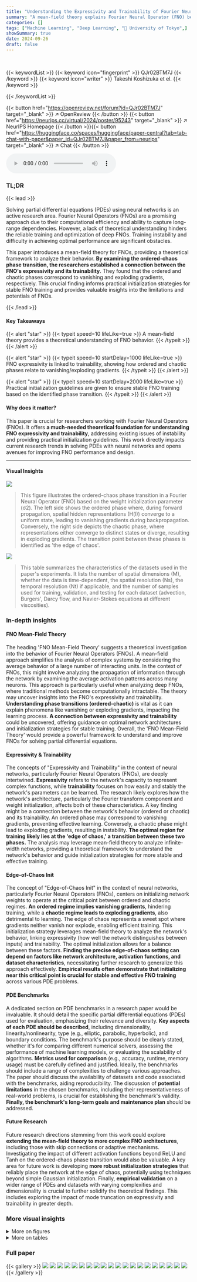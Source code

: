 ```yaml
---
title: "Understanding the Expressivity and Trainability of Fourier Neural Operator: A Mean-Field Perspective"
summary: "A mean-field theory explains Fourier Neural Operator (FNO) behavior, linking expressivity to trainability by identifying ordered and chaotic phases that correspond to vanishing or exploding gradients,..."
categories: []
tags: ["Machine Learning", "Deep Learning", "🏢 University of Tokyo",]
showSummary: true
date: 2024-09-26
draft: false
---
```


<br>

{{< keywordList >}}
{{< keyword icon="fingerprint" >}} QJr02BTM7J {{< /keyword >}}
{{< keyword icon="writer" >}} Takeshi Koshizuka et el. {{< /keyword >}}
 
{{< /keywordList >}}

{{< button href="https://openreview.net/forum?id=QJr02BTM7J" target="_blank" >}}
↗ OpenReview
{{< /button >}}
{{< button href="https://neurips.cc/virtual/2024/poster/95243" target="_blank" >}}
↗ NeurIPS Homepage
{{< /button >}}{{< button href="https://huggingface.co/spaces/huggingface/paper-central?tab=tab-chat-with-paper&paper_id=QJr02BTM7J&paper_from=neurips" target="_blank" >}}
↗ Chat
{{< /button >}}



<audio controls>
    <source src="https://ai-paper-reviewer.com/QJr02BTM7J/podcast.wav" type="audio/wav">
    Your browser does not support the audio element.
</audio>


### TL;DR


{{< lead >}}

Solving partial differential equations (PDEs) using neural networks is an active research area.  Fourier Neural Operators (FNOs) are a promising approach due to their computational efficiency and ability to capture long-range dependencies.  However, a lack of theoretical understanding hinders the reliable training and optimization of deep FNOs.  Training instability and difficulty in achieving optimal performance are significant obstacles.

This paper introduces a mean-field theory for FNOs, providing a theoretical framework to analyze their behavior.  **By examining the ordered-chaos phase transition, the researchers established a connection between the FNO's expressivity and its trainability**.  They found that the ordered and chaotic phases correspond to vanishing and exploding gradients, respectively.  This crucial finding informs practical initialization strategies for stable FNO training and provides valuable insights into the limitations and potentials of FNOs.

{{< /lead >}}


#### Key Takeaways

{{< alert "star" >}}
{{< typeit speed=10 lifeLike=true >}} A mean-field theory provides a theoretical understanding of FNO behavior. {{< /typeit >}}
{{< /alert >}}

{{< alert "star" >}}
{{< typeit speed=10 startDelay=1000 lifeLike=true >}} FNO expressivity is linked to trainability, showing how ordered and chaotic phases relate to vanishing/exploding gradients. {{< /typeit >}}
{{< /alert >}}

{{< alert "star" >}}
{{< typeit speed=10 startDelay=2000 lifeLike=true >}} Practical initialization guidelines are given to ensure stable FNO training based on the identified phase transition. {{< /typeit >}}
{{< /alert >}}

#### Why does it matter?
This paper is crucial for researchers working with Fourier Neural Operators (FNOs).  It offers **a much-needed theoretical foundation for understanding FNO expressivity and trainability**, addressing existing issues of instability and providing practical initialization guidelines. This work directly impacts current research trends in solving PDEs with neural networks and opens avenues for improving FNO performance and design.

------
#### Visual Insights



![](https://ai-paper-reviewer.com/QJr02BTM7J/figures_1_1.jpg)

> This figure illustrates the ordered-chaos phase transition in a Fourier Neural Operator (FNO) based on the weight initialization parameter (σ2).  The left side shows the ordered phase where, during forward propagation, spatial hidden representations (H(l)) converge to a uniform state, leading to vanishing gradients during backpropagation. Conversely, the right side depicts the chaotic phase, where representations either converge to distinct states or diverge, resulting in exploding gradients. The transition point between these phases is identified as 'the edge of chaos'.





![](https://ai-paper-reviewer.com/QJr02BTM7J/tables_8_1.jpg)

> This table summarizes the characteristics of the datasets used in the paper's experiments.  It lists the number of spatial dimensions (M), whether the data is time-dependent, the spatial resolution (Ns), the temporal resolution (Nt) if applicable, and the number of samples used for training, validation, and testing for each dataset (advection, Burgers', Darcy flow, and Navier-Stokes equations at different viscosities).





### In-depth insights


#### FNO Mean-Field Theory
The heading 'FNO Mean-Field Theory' suggests a theoretical investigation into the behavior of Fourier Neural Operators (FNOs). A mean-field approach simplifies the analysis of complex systems by considering the average behavior of a large number of interacting units. In the context of FNOs, this might involve analyzing the propagation of information through the network by examining the average activation patterns across many neurons. This approach is particularly useful when analyzing deep FNOs, where traditional methods become computationally intractable. The theory may uncover insights into the FNO's expressivity and trainability. **Understanding phase transitions (ordered-chaotic)** is vital as it can explain phenomena like vanishing or exploding gradients, impacting the learning process.  **A connection between expressivity and trainability** could be uncovered, offering guidance on optimal network architectures and initialization strategies for stable training. Overall, the 'FNO Mean-Field Theory' would provide a powerful framework to understand and improve FNOs for solving partial differential equations.

#### Expressivity & Trainability
The concepts of "Expressivity and Trainability" in the context of neural networks, particularly Fourier Neural Operators (FNOs), are deeply intertwined.  **Expressivity** refers to the network's capacity to represent complex functions, while **trainability** focuses on how easily and stably the network's parameters can be learned. The research likely explores how the network's architecture, particularly the Fourier transform component and weight initialization, affects both of these characteristics.  A key finding might be a connection between the network's behavior (ordered or chaotic) and its trainability. An ordered phase may correspond to vanishing gradients, preventing effective learning. Conversely, a chaotic phase might lead to exploding gradients, resulting in instability.  **The optimal region for training likely lies at the 'edge of chaos,' a transition between these two phases.** The analysis may leverage mean-field theory to analyze infinite-width networks, providing a theoretical framework to understand the network's behavior and guide initialization strategies for more stable and effective training.

#### Edge-of-Chaos Init
The concept of "Edge-of-Chaos Init" in the context of neural networks, particularly Fourier Neural Operators (FNOs), centers on initializing network weights to operate at the critical point between ordered and chaotic regimes.  **An ordered regime implies vanishing gradients**, hindering training, while a **chaotic regime leads to exploding gradients**, also detrimental to learning. The edge of chaos represents a sweet spot where gradients neither vanish nor explode, enabling efficient training.  This initialization strategy leverages mean-field theory to analyze the network's behavior, linking expressivity (how well the network distinguishes between inputs) and trainability. The optimal initialization allows for a balance between these factors.  **Finding the precise edge-of-chaos setting can depend on factors like network architecture, activation functions, and dataset characteristics**, necessitating further research to generalize this approach effectively.  **Empirical results often demonstrate that initializing near this critical point is crucial for stable and effective FNO training** across various PDE problems.

#### PDE Benchmarks
A dedicated section on PDE benchmarks in a research paper would be invaluable.  It should detail the specific partial differential equations (PDEs) used for evaluation, emphasizing their relevance and diversity.  **Key aspects of each PDE should be described**, including dimensionality, linearity/nonlinearity, type (e.g., elliptic, parabolic, hyperbolic), and boundary conditions.  The benchmark's purpose should be clearly stated, whether it's for comparing different numerical solvers, assessing the performance of machine learning models, or evaluating the scalability of algorithms.  **Metrics used for comparison** (e.g., accuracy, runtime, memory usage) must be carefully defined and justified.  Ideally, the benchmarks should include a range of complexities to challenge various approaches. The paper should discuss the availability of datasets and code associated with the benchmarks, aiding reproducibility.  The discussion of **potential limitations** in the chosen benchmarks, including their representativeness of real-world problems, is crucial for establishing the benchmark's validity.  **Finally, the benchmark's long-term goals and maintenance plan** should be addressed.

#### Future Research
Future research directions stemming from this work could explore **extending the mean-field theory to more complex FNO architectures**, including those with skip connections or adaptive mechanisms.  Investigating the impact of different activation functions beyond ReLU and Tanh on the ordered-chaos phase transition would also be valuable.  A key area for future work is developing **more robust initialization strategies** that reliably place the network at the edge of chaos, potentially using techniques beyond simple Gaussian initialization.  Finally, **empirical validation** on a wider range of PDEs and datasets with varying complexities and dimensionality is crucial to further solidify the theoretical findings.  This includes exploring the impact of mode truncation on expressivity and trainability in greater depth.


### More visual insights

<details>
<summary>More on figures
</summary>


![](https://ai-paper-reviewer.com/QJr02BTM7J/figures_6_1.jpg)

> This figure shows the average gradient norm during backpropagation for several Fourier Neural Operators (FNOs) with different initial weight variance parameters (σ²).  The plots illustrate how the gradient norm changes across layers (depth) of the network.  The behavior is shown to depend on the initial σ² value, with some showing consistent increase or decrease as the gradient propagates through the network.


![](https://ai-paper-reviewer.com/QJr02BTM7J/figures_9_1.jpg)

> This figure shows how the average gradient norm changes during backpropagation in different FNO models with varying initial weight variance (σ²).  Each line represents a different initial σ², ranging from 0.5 to 4.0. The x-axis represents the layer number, while the y-axis shows the logarithm of the average gradient norm. The plot demonstrates that the gradient either consistently increases or decreases depending on the initial σ², highlighting the impact of initialization on the training stability of FNOs.


![](https://ai-paper-reviewer.com/QJr02BTM7J/figures_9_2.jpg)

> This figure shows the average gradient norm across different layers during backpropagation for various FNO architectures. The initial weight variance (σ²) is varied, and its impact on gradient behavior is observed. The plots illustrate how gradient norms change consistently (either increasing or decreasing) as backpropagation progresses through the layers depending upon the initial weight variance.


![](https://ai-paper-reviewer.com/QJr02BTM7J/figures_9_3.jpg)

> This figure illustrates the ordered-chaos phase transition in a Fourier Neural Operator (FNO) based on the weight initialization parameter (σ²).  The left side shows the ordered phase where the hidden representations converge uniformly during forward propagation, resulting in vanishing gradients during backpropagation.  Conversely, the right side depicts the chaotic phase where representations diverge or converge to distinct states, leading to exploding gradients. This transition highlights the impact of weight initialization on FNO behavior and its implications for training stability.


![](https://ai-paper-reviewer.com/QJr02BTM7J/figures_9_4.jpg)

> This figure shows the phase transition diagram for Deep Convolutional Networks (DCNs) with different activation functions (Tanh and ReLU).  The diagrams illustrate how the network's behavior transitions between an 'ordered' phase (where representations of different inputs converge) and a 'chaotic' phase (where representations diverge). This transition is controlled by the variance of the weight initialization (σ²) and the variance of the bias initialization (στ). The edge of chaos, representing the optimal initialization for training stability, is highlighted.  The vanishing and exploding gradients regions are also identified, associated with the ordered and chaotic phases, respectively.


![](https://ai-paper-reviewer.com/QJr02BTM7J/figures_13_1.jpg)

> This figure shows the phase transition diagram for Deep Convolutional Neural Networks (DCNNs). The diagrams illustrate the relationship between the initial variance of weights (σ²) and biases (σb²), and the behavior of the network during forward and backward propagation. The left diagram (a) uses the Tanh activation function, while the right diagram (b) uses the ReLU activation function.  The x-axis represents σ², and the y-axis represents σb². The color scale indicates the average gradient magnitude.  The ordered phase is characterized by vanishing gradients, while the chaotic phase is characterized by exploding gradients. The network is stably trained only at the edge of chaos, the transition point between the ordered and chaotic phases.  The key difference between the Tanh and ReLU activations is how the edge of chaos is defined: For Tanh, there is a continuous transition, while for ReLU, the transition is sharp and occurs at a specific value of σ².


![](https://ai-paper-reviewer.com/QJr02BTM7J/figures_28_1.jpg)

> This figure shows the average gradient norm across different layers of several Fourier Neural Operators (FNOs). The initial weight variance (σ²) is varied across several runs, and its impact on the gradient norm over the layers is shown in a log scale.  The results show that the gradient norm either consistently increases or decreases, depending on the initial σ² value.


![](https://ai-paper-reviewer.com/QJr02BTM7J/figures_29_1.jpg)

> This figure shows the average gradient norm across different layers during backpropagation for various initial weight variances (σ²).  It demonstrates how the gradient norm changes as the backpropagation progresses through the network.  The plot shows that the gradient either consistently grows (exploding gradients) or shrinks (vanishing gradients) depending on the initial value of σ². The behavior observed provides insights into the stability of FNO training related to initialization.


![](https://ai-paper-reviewer.com/QJr02BTM7J/figures_30_1.jpg)

> This figure shows how the average gradient norm changes during backpropagation for different initial values of the weight variance (σ²).  The plot demonstrates that the gradient either consistently increases (exploding gradients) or decreases (vanishing gradients) as it propagates through the network's layers, depending on the initial σ².  The behavior is consistent across layers, revealing a relationship between the initial weight variance and gradient stability during training.


![](https://ai-paper-reviewer.com/QJr02BTM7J/figures_30_2.jpg)

> This figure illustrates the ordered-chaos phase transition in a Fourier Neural Operator (FNO) as a function of the weight initialization parameter (σ²).  The left side shows the ordered phase where spatial representations converge uniformly, leading to vanishing gradients during backpropagation. The right shows the chaotic phase where representations either converge to different states or diverge, resulting in exploding gradients. The transition between these phases highlights a crucial aspect of FNO training stability.


![](https://ai-paper-reviewer.com/QJr02BTM7J/figures_31_1.jpg)

> This figure shows how the average gradient norm changes across different layers of several Fourier Neural Operators (FNOs). Each line represents a different initial weight variance (σ²). The x-axis shows the layer number, and the y-axis shows the gradient norm on a logarithmic scale. The plot illustrates that depending on the initial variance, the gradient norm either increases or decreases consistently as backpropagation progresses.


![](https://ai-paper-reviewer.com/QJr02BTM7J/figures_31_2.jpg)

> This figure illustrates the ordered-chaos phase transition in a Fourier Neural Operator (FNO) based on the weight initialization parameter (σ²).  The left side shows the 'ordered phase', where the spatial representations converge uniformly, leading to vanishing gradients during backpropagation. The right side shows the 'chaotic phase', resulting in either distinct states or divergence, causing exploding gradients.  The transition between these phases is crucial for stable FNO training.


![](https://ai-paper-reviewer.com/QJr02BTM7J/figures_32_1.jpg)

> The figure shows how the average gradient norm changes during backpropagation for different FNOs.  The initial variance parameter (σ²) is varied, demonstrating its significant impact on gradient behavior.  As gradients propagate towards earlier layers, they consistently increase or decrease depending on the initial σ² value, highlighting the importance of appropriate initialization for stable training.


![](https://ai-paper-reviewer.com/QJr02BTM7J/figures_32_2.jpg)

> The figure visualizes the correlation of the covariance matrix Σ(l) at different layers (l=0,1,4,8,16,32) of a simplified Fourier Neural Operator (FNO) using the Tanh activation function and without mode truncation.  Each subplot represents a layer, showing how the correlation between spatial positions changes during forward propagation. The color scale indicates the strength of the correlation.  The pattern shows how the model's understanding of spatial relationships evolves as it processes the input.


![](https://ai-paper-reviewer.com/QJr02BTM7J/figures_32_3.jpg)

> This figure shows the average gradient norm across different layers of several Fourier Neural Operators (FNOs) during backpropagation. The initial weight variance (σ²) is varied, and each line in the plot represents a different σ².  The y-axis is a logarithmic scale of the gradient norm, and the x-axis represents the layer number. The plot demonstrates how the gradient norm changes consistently depending on the chosen value of σ² as backpropagation progresses.  A consistent increase or decrease in gradient norm is observed depending on σ².


![](https://ai-paper-reviewer.com/QJr02BTM7J/figures_33_1.jpg)

> This figure shows the average gradient norm over the depth of several FNOs with different initial weight variances (σ²). The plot shows how the gradient norm changes as backpropagation proceeds through the network layers.  The gradient norm either consistently increases (exploding gradients) or decreases (vanishing gradients) depending on the initial σ² value, illustrating the impact of initialization on training stability.


</details>




<details>
<summary>More on tables
</summary>


![](https://ai-paper-reviewer.com/QJr02BTM7J/tables_27_1.jpg)
> This table shows the training settings used in the experiments described in Section 4 of the paper.  It lists the PDE (Partial Differential Equation) solved, the architecture of the Fourier Neural Operator (FNO) used (simplified or 2D, with Tanh or ReLU activation), the batch size, the initial learning rate, and the maximum number of epochs for training.  These settings are specific to each experimental configuration and provide crucial details for reproducibility.

![](https://ai-paper-reviewer.com/QJr02BTM7J/tables_28_1.jpg)
> This table presents the test performance (measured by normalized mean squared error, or nMSE) of a simplified 1D Fourier Neural Operator (FNO) on two 1D Partial Differential Equations (PDEs): the advection and Burgers' equations.  The results are broken down by the activation function used (Tanh and ReLU), the number of layers in the FNO (4, 8, 16, and 32), and the initial variance parameter (σ²) which is a key aspect of the paper's investigation into initialization strategies.  Lower nMSE values indicate better performance.

![](https://ai-paper-reviewer.com/QJr02BTM7J/tables_29_1.jpg)
> This table shows the normalized mean squared error (nMSE) achieved by a 2D original Fourier Neural Operator (FNO) model using the ReLU activation function on Darcy Flow and Navier-Stokes (NS) equation datasets.  The results are broken down by the number of layers in the FNO (4, 8, 16, and 32), and different initial weight variance parameters (σ² = 1.0, 2.0, and 3.0). For NS equation, different viscosity values (v = 1e-3, 1e-4, and 1e-5) are also considered.

</details>




### Full paper

{{< gallery >}}
<img src="https://ai-paper-reviewer.com/QJr02BTM7J/1.png" class="grid-w50 md:grid-w33 xl:grid-w25" />
<img src="https://ai-paper-reviewer.com/QJr02BTM7J/2.png" class="grid-w50 md:grid-w33 xl:grid-w25" />
<img src="https://ai-paper-reviewer.com/QJr02BTM7J/3.png" class="grid-w50 md:grid-w33 xl:grid-w25" />
<img src="https://ai-paper-reviewer.com/QJr02BTM7J/4.png" class="grid-w50 md:grid-w33 xl:grid-w25" />
<img src="https://ai-paper-reviewer.com/QJr02BTM7J/5.png" class="grid-w50 md:grid-w33 xl:grid-w25" />
<img src="https://ai-paper-reviewer.com/QJr02BTM7J/6.png" class="grid-w50 md:grid-w33 xl:grid-w25" />
<img src="https://ai-paper-reviewer.com/QJr02BTM7J/7.png" class="grid-w50 md:grid-w33 xl:grid-w25" />
<img src="https://ai-paper-reviewer.com/QJr02BTM7J/8.png" class="grid-w50 md:grid-w33 xl:grid-w25" />
<img src="https://ai-paper-reviewer.com/QJr02BTM7J/9.png" class="grid-w50 md:grid-w33 xl:grid-w25" />
<img src="https://ai-paper-reviewer.com/QJr02BTM7J/10.png" class="grid-w50 md:grid-w33 xl:grid-w25" />
<img src="https://ai-paper-reviewer.com/QJr02BTM7J/11.png" class="grid-w50 md:grid-w33 xl:grid-w25" />
<img src="https://ai-paper-reviewer.com/QJr02BTM7J/12.png" class="grid-w50 md:grid-w33 xl:grid-w25" />
<img src="https://ai-paper-reviewer.com/QJr02BTM7J/13.png" class="grid-w50 md:grid-w33 xl:grid-w25" />
<img src="https://ai-paper-reviewer.com/QJr02BTM7J/14.png" class="grid-w50 md:grid-w33 xl:grid-w25" />
<img src="https://ai-paper-reviewer.com/QJr02BTM7J/15.png" class="grid-w50 md:grid-w33 xl:grid-w25" />
<img src="https://ai-paper-reviewer.com/QJr02BTM7J/16.png" class="grid-w50 md:grid-w33 xl:grid-w25" />
<img src="https://ai-paper-reviewer.com/QJr02BTM7J/17.png" class="grid-w50 md:grid-w33 xl:grid-w25" />
<img src="https://ai-paper-reviewer.com/QJr02BTM7J/18.png" class="grid-w50 md:grid-w33 xl:grid-w25" />
<img src="https://ai-paper-reviewer.com/QJr02BTM7J/19.png" class="grid-w50 md:grid-w33 xl:grid-w25" />
<img src="https://ai-paper-reviewer.com/QJr02BTM7J/20.png" class="grid-w50 md:grid-w33 xl:grid-w25" />
{{< /gallery >}}